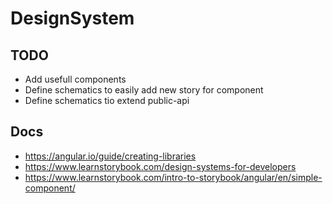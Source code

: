 # DesignSystem

## TODO
- Add usefull components
- Define schematics to easily add new story for component
- Define schematics tio extend public-api

## Docs

- https://angular.io/guide/creating-libraries
- https://www.learnstorybook.com/design-systems-for-developers
- https://www.learnstorybook.com/intro-to-storybook/angular/en/simple-component/

